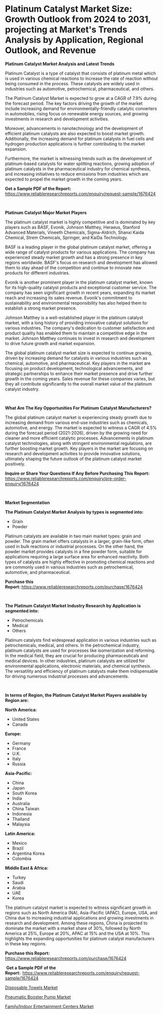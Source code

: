 <p><h1>Platinum Catalyst Market Size: Growth Outlook from 2024 to 2031, projecting at Market's Trends Analysis by Application, Regional Outlook, and Revenue</h1></p><p><strong>Platinum Catalyst Market Analysis and Latest Trends</strong></p>
<p><p>Platinum Catalyst is a type of catalyst that consists of platinum metal which is used in various chemical reactions to increase the rate of reaction without being consumed in the process. These catalysts are widely used in industries such as automotive, petrochemical, pharmaceutical, and others.</p><p>The Platinum Catalyst Market is expected to grow at a CAGR of 7.9% during the forecast period. The key factors driving the growth of the market include increasing demand for environmentally-friendly catalytic converters in automobiles, rising focus on renewable energy sources, and growing investments in research and development activities.</p><p>Moreover, advancements in nanotechnology and the development of efficient platinum catalysts are also expected to boost market growth. Additionally, the increasing demand for platinum catalysts in fuel cells and hydrogen production applications is further contributing to the market expansion.</p><p>Furthermore, the market is witnessing trends such as the development of platinum-based catalysts for water splitting reactions, growing adoption of platinum catalysts in the pharmaceutical industry for chemical synthesis, and increasing initiatives to reduce emissions from industries which are expected to propel the market growth in the coming years.</p></p>
<p><strong>Get a Sample PDF of the Report:&nbsp;</strong> <a href="https://www.reliableresearchreports.com/enquiry/request-sample/1676424">https://www.reliableresearchreports.com/enquiry/request-sample/1676424</a></p>
<p>&nbsp;</p>
<p><strong>Platinum Catalyst Major Market Players</strong></p>
<p><p>The platinum catalyst market is highly competitive and is dominated by key players such as BASF, Evonik, Johnson Matthey, Heraeus, Stanford Advanced Materials, Vineeth Chemicals, Sigma-Aldrich, Shanxi Kaida Chemical, Strem Chemicals, Springer, and KaiDa Technology.</p><p>BASF is a leading player in the global platinum catalyst market, offering a wide range of catalyst products for various applications. The company has experienced steady market growth and has a strong presence in key regions worldwide. BASF's focus on research and development has allowed them to stay ahead of the competition and continue to innovate new products for different industries.</p><p>Evonik is another prominent player in the platinum catalyst market, known for its high-quality catalyst products and exceptional customer service. The company has seen significant growth in recent years, expanding its market reach and increasing its sales revenue. Evonik's commitment to sustainability and environmental responsibility has also helped them to establish a strong market presence.</p><p>Johnson Matthey is a well-established player in the platinum catalyst market, with a long history of providing innovative catalyst solutions for various industries. The company's dedication to customer satisfaction and product quality has enabled them to maintain a competitive edge in the market. Johnson Matthey continues to invest in research and development to drive future growth and market expansion.</p><p>The global platinum catalyst market size is expected to continue growing, driven by increasing demand for catalysts in various industries such as chemical, automotive, and pharmaceutical. Key players in the market are focusing on product development, technological advancements, and strategic partnerships to enhance their market presence and drive further growth in the coming years. Sales revenue for these companies varies, but they all contribute significantly to the overall market value of the platinum catalyst industry.</p></p>
<p>&nbsp;</p>
<p><strong>What Are The Key Opportunities For Platinum Catalyst Manufacturers?</strong></p>
<p><p>The global platinum catalyst market is experiencing steady growth due to increasing demand from various end-use industries such as chemicals, automotive, and energy. The market is expected to witness a CAGR of 4.5% during the forecast period (2021-2026), driven by the growing need for cleaner and more efficient catalytic processes. Advancements in platinum catalyst technologies, along with stringent environmental regulations, are further boosting market growth. Key players in the market are focusing on research and development activities to provide innovative solutions, ultimately shaping the future outlook of the platinum catalyst market positively.</p></p>
<p><strong>Inquire or Share Your Questions If Any Before Purchasing This Report:</strong> <a href="https://www.reliableresearchreports.com/enquiry/pre-order-enquiry/1676424">https://www.reliableresearchreports.com/enquiry/pre-order-enquiry/1676424</a></p>
<p>&nbsp;</p>
<p><strong>Market Segmentation</strong></p>
<p><strong>The Platinum Catalyst Market Analysis by types is segmented into:</strong></p>
<p><ul><li>Grain</li><li>Powder</li></ul></p>
<p><p>Platinum catalysts are available in two main market types: grain and powder. The grain market offers catalysts in a larger, grain-like form, often used in bulk reactions or industrial processes. On the other hand, the powder market provides catalysts in a fine powder form, suitable for applications requiring a large surface area for enhanced reactivity. Both types of catalysts are highly effective in promoting chemical reactions and are commonly used in various industries such as petrochemical, automotive, and pharmaceutical.</p></p>
<p><strong>Purchase this Report:&nbsp;</strong><a href="https://www.reliableresearchreports.com/purchase/1676424">https://www.reliableresearchreports.com/purchase/1676424</a></p>
<p>&nbsp;</p>
<p><strong>The Platinum Catalyst Market Industry Research by Application is segmented into:</strong></p>
<p><ul><li>Petrochemicals</li><li>Medical</li><li>Others</li></ul></p>
<p><p>Platinum catalysts find widespread application in various industries such as petrochemicals, medical, and others. In the petrochemical industry, platinum catalysts are used for processes like isomerization and reforming. In the medical field, they are crucial for producing pharmaceuticals and medical devices. In other industries, platinum catalysts are utilized for environmental applications, electronic materials, and chemical synthesis. The versatility and efficiency of platinum catalysts make them indispensable for driving numerous industrial processes and advancements.</p></p>
<p>&nbsp;</p>
<p><strong>In terms of Region, the Platinum Catalyst Market Players available by Region are:</strong></p>
<p>
    <p> <strong> North America: </strong>
        <ul>
            <li>United States</li>
            <li>Canada</li>
        </ul>
        </p> 
    <p> <strong> Europe: </strong>
        <ul>
            <li>Germany</li>
            <li>France</li>
            <li>U.K.</li>
            <li>Italy</li>
            <li>Russia</li>
        </ul>
        </p> 
    <p> <strong> Asia-Pacific: </strong>
        <ul>
            <li>China</li>
            <li>Japan</li>
            <li>South Korea</li>
            <li>India</li>
            <li>Australia</li>
            <li>China Taiwan</li>
            <li>Indonesia</li>
            <li>Thailand</li>
            <li>Malaysia</li>
        </ul>
        </p> 
    <p> <strong> Latin America: </strong>
        <ul>
            <li>Mexico</li>
            <li>Brazil</li>
            <li>Argentina Korea</li>
            <li>Colombia</li>
        </ul>
        </p> 
    <p> <strong> Middle East & Africa: </strong>
        <ul>
            <li>Turkey</li>
            <li>Saudi</li>
            <li>Arabia</li>
            <li>UAE</li>
            <li>Korea</li>
        </ul>
    </p>
    </p>
<p><p>The platinum catalyst market is expected to witness significant growth in regions such as North America (NA), Asia-Pacific (APAC), Europe, USA, and China due to increasing industrial applications and growing investments in research and development. Among these regions, China is projected to dominate the market with a market share of 30%, followed by North America at 25%, Europe at 20%, APAC at 15% and the USA at 10%. This highlights the expanding opportunities for platinum catalyst manufacturers in these key regions.</p></p>
<p><strong>Purchase this Report: </strong><a href="https://www.reliableresearchreports.com/purchase/1676424">https://www.reliableresearchreports.com/purchase/1676424</a></p>
<p>&nbsp;<strong>Get a Sample PDF of the Report:&nbsp;&nbsp;</strong><a href="https://www.reliableresearchreports.com/enquiry/request-sample/1676424">https://www.reliableresearchreports.com/enquiry/request-sample/1676424</a></p>
<p><strong></strong></p>
<p><p><a href="https://view.publitas.com/reportprime-1/disposable-towels-market-research-report-forecasted-for-period-from-2023-2030-by-market-type-market-application-and-region/">Disposable Towels Market</a></p><p><a href="https://view.publitas.com/reportprime-1/global-pneumatic-booster-pump-market-size-and-market-trends-insights-and-projections-from-2023-to-2030/">Pneumatic Booster Pump Market</a></p><p><a href="https://view.publitas.com/reportprime-1/family-indoor-entertainment-centers-market-research-report-unlocks-analysis-on-the-market-financial-status-market-size-and-market-revenue-upto-2030/">Family/Indoor Entertainment Centers Market</a></p></p>